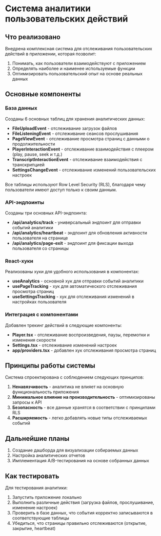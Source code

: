 # Система аналитики пользовательских действий

## Что реализовано

Внедрена комплексная система для отслеживания пользовательских действий в приложении, которая позволит:

1. Понимать, как пользователи взаимодействуют с приложением
2. Определять наиболее и наименее используемые функции
3. Оптимизировать пользовательский опыт на основе реальных данных

## Основные компоненты

### База данных

Созданы 6 основных таблиц для хранения аналитических данных:

- **FileUploadEvent** - отслеживание загрузок файлов
- **FileListeningEvent** - отслеживание сеансов прослушивания
- **PageViewEvent** - отслеживание просмотра страниц с данными о продолжительности
- **PlayerInteractionEvent** - отслеживание взаимодействия с плеером (play, pause, seek и т.д.)
- **TranscriptInteractionEvent** - отслеживание взаимодействия с транскрипцией
- **SettingsChangeEvent** - отслеживание изменений пользовательских настроек

Все таблицы используют Row Level Security (RLS), благодаря чему пользователи имеют доступ только к своим данным.

### API-эндпоинты

Созданы три основных API-эндпоинта:

- **/api/analytics/track** - универсальный эндпоинт для отправки событий аналитики
- **/api/analytics/heartbeat** - эндпоинт для обновления активности пользователя на странице
- **/api/analytics/page-exit** - эндпоинт для фиксации выхода пользователя со страницы

### React-хуки

Реализованы хуки для удобного использования в компонентах:

- **useAnalytics** - основной хук для отправки событий аналитики
- **usePageTracking** - хук для автоматического отслеживания просмотра страниц
- **useSettingsTracking** - хук для отслеживания изменений в настройках пользователя

### Интеграция с компонентами

Добавлен трекинг действий в следующие компоненты:

- **Player.tsx** - отслеживание воспроизведения, паузы, перемотки и изменения скорости
- **Settings.tsx** - отслеживание изменений настроек
- **app/providers.tsx** - добавлен хук отслеживания просмотра страниц

## Принципы работы системы

Система спроектирована с соблюдением следующих принципов:

1. **Ненавязчивость** - аналитика не влияет на основную функциональность приложения
2. **Минимальное влияние на производительность** - оптимизированы запросы к API
3. **Безопасность** - все данные хранятся в соответствии с принципами RLS
4. **Расширяемость** - легко добавлять новые типы отслеживаемых событий

## Дальнейшие планы

1. Создание дашборда для визуализации собираемых данных
2. Настройка аналитических отчетов
3. Имплементация A/B-тестирования на основе собранных данных

## Как тестировать

Для тестирования аналитики:

1. Запустить приложение локально
2. Выполнить различные действия (загрузка файлов, прослушивание, изменение настроек)
3. Проверить в базе данных, что события корректно записываются в соответствующие таблицы
4. Убедиться, что страницы правильно отслеживаются (открытие, закрытие, heartbeat)
